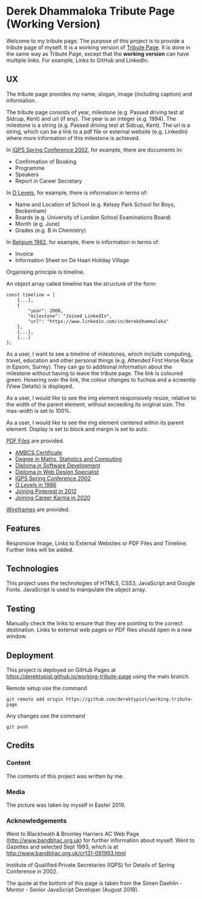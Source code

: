 # Derek Dhammaloka Tribute Page (Working Version)

Welcome to my tribute page.  The purpose of this project is to provide a tribute page of myself.  It is a working version of [Tribute Page](https://derektypist.github.io/tribute-page).  It is done in the same way as Tribute Page, except that the **working version** can have multiple links.  For example, Links to GitHub and LinkedIn.

## UX

The tribute page provides my name, slogan, image (including caption) and information.

The tribute page consists of year, milestone (e.g. Passed driving test at Sidcup, Kent) and url (if any).  The year is an integer (e.g. 1994).  The milestone is a string (e.g. Passed driving test at Sidcup, Kent).  The url is a string, which can be a link to a pdf file or external website (e.g. LinkedIn) where more information of this milestone is achieved.  

In [IQPS Spring Conference 2002](pdf/iqps-spring-conference-2002.pdf), for example, there are documents in:

- Confirmation of Booking
- Programme
- Speakers
- Report in Career Secretary

In [O Levels](pdf/o-level-1986.pdf), for example, there is information in terms of:

- Name and Location of School (e.g. Kelsey Park School for Boys, Beckenham)
- Boards (e.g. University of London School Examinations Board)
- Month (e.g. June)
- Grades (e.g. B in Chemistry)

In [Belgium 1982](pdf/belgium-1982.pdf), for example, there is information in terms of:

- Invoice
- Information Sheet on De Haan Holiday Village

Organising principle is timeline.

An object array called timeline has the structure of the form:

    const timeline = [
        {...},
        {
            "year": 2008,
            "milestone": "Joined LinkedIn",
            "url": "https://www.linkedin.com/in/derekdhammaloka"
        },
        {...},
        {...}
    ];

As a user, I want to see a timeline of milestones, which include computing, travel, education and other personal things (e.g. Attended First Horse Race in Epsom, Surrey).  They can go to additional information about the milestone without having to leave the tribute page.  The link is coloured green.  Hovering over the link, the colour changes to fuchsia and a screentip (View Details) is displayed.

As a user, I would like to see the img element responsively resize, relative to the width of the parent element, without exceeding its original size.  The max-width is set to 100%.

As a user, I would like to see the img element centered within its parent element.  Display is set to block and margin is set to auto.

[PDF Files](pdf) are provided.

- [AMBCS Certificate](pdf/ambcs-certificate.pdf)
- [Degree in Maths, Statistics and Computing](pdf/degree-maths-stats-comp.pdf)
- [Diploma in Software Development](pdf/diploma-software-development.pdf)
- [Diploma in Web Design Specialist](pdf/diploma-web-design-specialist.pdf)
- [IQPS Spring Conference 2002](pdf/iqps-spring-conference-2002.pdf)
- [O Levels in 1986](pdf/o-level-1986.pdf)
- [Joining Pinterest in 2012](pdf/pinterest-join.pdf)
- [Joining Career Karma in 2020](pdf/career-karma-join.pdf)

[Wireframes](wireframes/wireframe-tribute-page.png) are provided.

## Features

Responsive Image, Links to External Websites or PDF Files and Timeline.  Further links will be added.

## Technologies

This project uses the technologies of HTML5, CSS3, JavaScript and Google Fonts.  JavaScript is used to manipulate the object array.

## Testing

Manually check the links to ensure that they are pointing to the correct destination.  Links to external web pages or PDF files should open in a new window.

## Deployment

This project is deployed on GitHub Pages at https://derektypist.github.io/working-tribute-page using the main branch.

Remote setup use the command

    git remote add origin https://github.com/derektypist/working-tribute-page

Any changes use the command

    git push

## Credits

### Content

The contents of this project was written by me.

### Media

The picture was taken by myself in Easter 2019.

### Acknowledgements

Went to Blackheath & Bromley Harriers AC Web Page (http://www.bandbhac.org.uk) for further information about myself.  Went to Gazettes and selected Sept 1993, which is at http://www.bandbhac.org.uk/cr131-091993.html

Institute of Qualified Private Secretaries (IQPS) for Details of Spring Conference in 2002.

The quote at the bottom of this page is taken from the Simen Daehlin - Mentor - Senior JavaScript Developer (August 2019).


